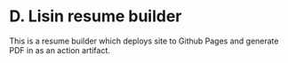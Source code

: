 # D. Lisin resume builder

This is a resume builder which deploys site to Github Pages and generate PDF in
as an action artifact.
